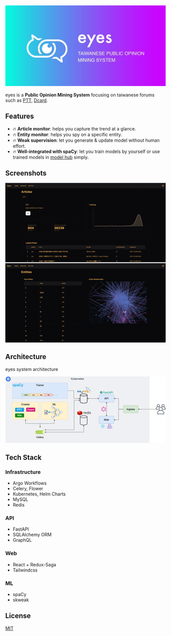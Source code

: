 # <img align='center' src="./doc/static/images/brand_dark.jpg">

eyes is a **Public Opinion Mining System** focusing on taiwanese forums such as [PTT](https://www.ptt.cc/bbs/hotboards.html), [Dcard](https://www.dcard.tw/f).

## Features

- :fire: **Article monitor**: helps you capture the trend at a glance.
- :fire: **Entity monitor**: helps you spy on a specific entity.
- :fire: **Weak supervision**: let you generate & update model without human effort.
- :fire: **Well-integrated with spaCy**: let you train models by yourself or use trained models in [model hub](https://spacy.io/models) simply.

## Screenshots

![Articles Dashboard](./doc/static/images/articles_dashboard.png)
![Entities Dashboard](./doc/static/images/entities_dashboard.png)

## Architecture

eyes system architecture

![Architecture](./doc/static/images/architecture.png)

## Tech Stack

### Infrastructure

- Argo Workflows
- Celery, Flower
- Kubernetes, Helm Charts
- MySQL
- Redis

### API

- FastAPI
- SQLAlchemy ORM
- GraphQL

### Web

- React + Redux-Saga
- Tailwindcss

### ML

- spaCy
- skweak

## License

[MIT](./LICENSE)
